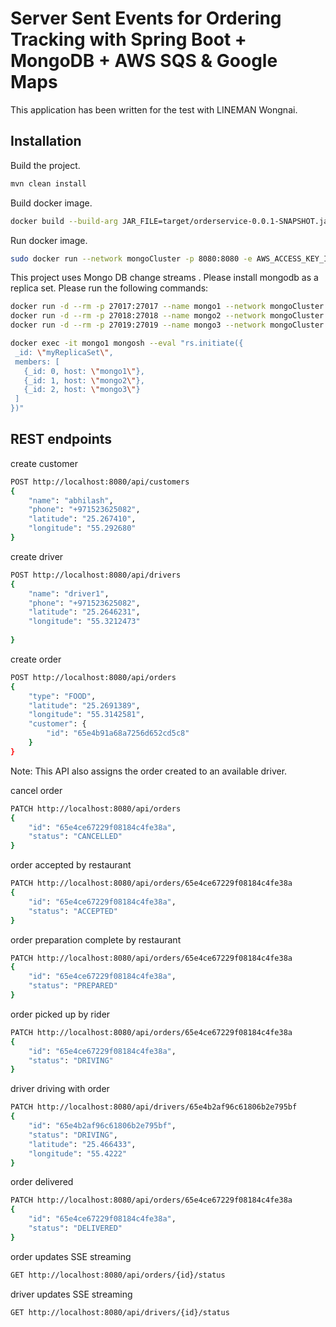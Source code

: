 # Server Sent Events for Ordering Tracking with Spring Boot + MongoDB + AWS SQS & Google Maps

This application has been written for the test with LINEMAN Wongnai.

## Installation

Build the project.

```bash
mvn clean install
```

Build docker image.

```bash
docker build --build-arg JAR_FILE=target/orderservice-0.0.1-SNAPSHOT.jar -t myorg/myapp .
```

Run docker image.

```bash
sudo docker run --network mongoCluster -p 8080:8080 -e AWS_ACCESS_KEY_ID=? -e AWS_SECRET_ACCESS_KEY=? myorg/myapp
```

This project uses Mongo DB change streams . Please install mongodb as a replica set. Please run the following commands:

```bash
docker run -d --rm -p 27017:27017 --name mongo1 --network mongoCluster mongo:5 mongod --replSet myReplicaSet
docker run -d --rm -p 27018:27018 --name mongo2 --network mongoCluster mongo:5 mongod --replSet myReplicaSet
docker run -d --rm -p 27019:27019 --name mongo3 --network mongoCluster mongo:5 mongod --replSet myReplicaSet

docker exec -it mongo1 mongosh --eval "rs.initiate({
 _id: \"myReplicaSet\",
 members: [
   {_id: 0, host: \"mongo1\"},
   {_id: 1, host: \"mongo2\"},
   {_id: 2, host: \"mongo3\"}
 ]
})"

```

## REST endpoints

create customer

```bash
POST http://localhost:8080/api/customers
{
    "name": "abhilash",
    "phone": "+971523625082",
    "latitude": "25.267410",
    "longitude": "55.292680"
}

```

create driver

```bash
POST http://localhost:8080/api/drivers
{
    "name": "driver1",
    "phone": "+971523625082",
    "latitude": "25.2646231",
    "longitude": "55.3212473"
 
}

```

create order

```bash
POST http://localhost:8080/api/orders
{
    "type": "FOOD",
    "latitude": "25.2691389",
    "longitude": "55.3142581",
    "customer": {
        "id": "65e4b91a68a7256d652cd5c8"
    }
}

```
Note: This API also assigns the order created to an available driver.

cancel order

```bash
PATCH http://localhost:8080/api/orders
{
    "id": "65e4ce67229f08184c4fe38a",
    "status": "CANCELLED"
}

```

order accepted by restaurant

```bash
PATCH http://localhost:8080/api/orders/65e4ce67229f08184c4fe38a
{
    "id": "65e4ce67229f08184c4fe38a",
    "status": "ACCEPTED"
}

```

order preparation complete by restaurant

```bash
PATCH http://localhost:8080/api/orders/65e4ce67229f08184c4fe38a
{
    "id": "65e4ce67229f08184c4fe38a",
    "status": "PREPARED"
}


```

order picked up by rider

```bash
PATCH http://localhost:8080/api/orders/65e4ce67229f08184c4fe38a
{
    "id": "65e4ce67229f08184c4fe38a",
    "status": "DRIVING"
}


```

driver driving with order

```bash
PATCH http://localhost:8080/api/drivers/65e4b2af96c61806b2e795bf
{
    "id": "65e4b2af96c61806b2e795bf",
    "status": "DRIVING",
    "latitude": "25.466433",
    "longitude": "55.4222"
}


```

order delivered

```bash
PATCH http://localhost:8080/api/orders/65e4ce67229f08184c4fe38a
{
    "id": "65e4ce67229f08184c4fe38a",
    "status": "DELIVERED"
}


```

order updates SSE streaming

```bash
GET http://localhost:8080/api/orders/{id}/status


```

driver updates SSE streaming

```bash
GET http://localhost:8080/api/drivers/{id}/status


```
